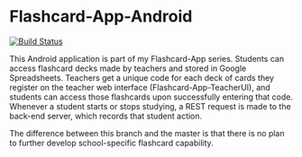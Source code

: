 # Flashcard-App-Android

[![Build Status](https://travis-ci.org/Flashcard-App/Flashcard-App-Android.svg?branch=Single-School)](https://travis-ci.org/Flashcard-App/Flashcard-App-Android)

This Android application is part of my Flashcard-App series. Students can access flashcard decks made by teachers and stored in Google Spreadsheets. Teachers get a unique code for each deck of cards they register on the teacher web interface (Flashcard-App-TeacherUI), and students can access those flashcards upon successfully entering that code. Whenever a student starts or stops studying, a REST request is made to the back-end server, which records that student action.

The difference between this branch and the master is that there is no plan to further develop school-specific flashcard capability.
